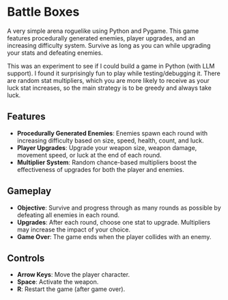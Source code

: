 # Battle Boxes

A very simple arena roguelike using Python and Pygame. This game features procedurally generated enemies, player upgrades, and an increasing difficulty system. Survive as long as you can while upgrading your stats and defeating enemies.

This was an experiment to see if I could build a game in Python (with LLM support). I found it surprisingly fun to play while testing/debugging it. There are random stat multipliers, which you are more likely to receive as your luck stat increases, so the main strategy is to be greedy and always take luck.

## Features

- **Procedurally Generated Enemies**: Enemies spawn each round with increasing difficulty based on size, speed, health, count, and luck.
- **Player Upgrades**: Upgrade your weapon size, weapon damage, movement speed, or luck at the end of each round.
- **Multiplier System**: Random chance-based multipliers boost the effectiveness of upgrades for both the player and enemies.

## Gameplay

- **Objective**: Survive and progress through as many rounds as possible by defeating all enemies in each round.
- **Upgrades**: After each round, choose one stat to upgrade. Multipliers may increase the impact of your choice.
- **Game Over**: The game ends when the player collides with an enemy.

## Controls

- **Arrow Keys**: Move the player character.
- **Space**: Activate the weapon.
- **R**: Restart the game (after game over).
